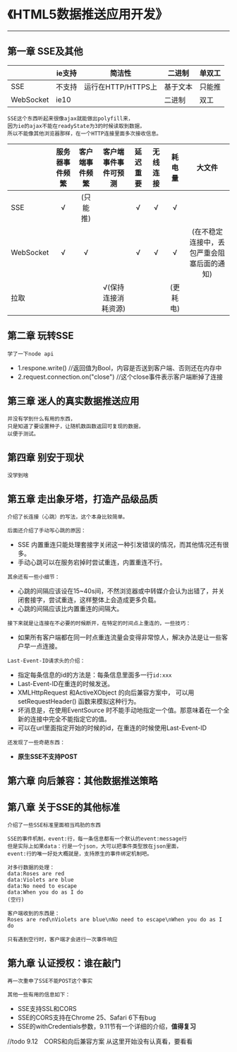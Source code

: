 ﻿# 《HTML5数据推送应用开发》
---
## 第一章 SSE及其他

| |ie支持|简洁性|二进制|单双工|
|---|---|---|---|---|
|SSE|不支持|运行在HTTP/HTTPS上|基于文本|只能推|
|WebSocket|ie10| |二进制|双工|

```
SSE这个东西听起来很像ajax就能做出polyfill来，
因为ie的ajax不能在readyState为3的时候读取到数据，
所以不能像其他浏览器那样，在一个HTTP连接里面多次接收信息。
```
||服务器事件频繁|客户端事件频繁|客户端事件事件可预测|延迟重要|无线连接|耗电量|大文件|
|---|:---:|:---:|:---:|:---:|:---:|:---:|:---:|
|SSE|√|(只能推)||√|√|√||
|WebSocket|√|√||√|√|√|(在不稳定连接中，丢包严重会阻塞后面的通知)|
|拉取|||√(保持连接消耗资源)|||(更耗电)||



## 第二章 玩转SSE

```
学了一下node api
```
* 1.respone.write() //返回值为Bool，内容是否送到客户端、否则还在内存中 
* 2.request.connection.on("close") //这个close事件表示客户端断掉了连接

## 第三章 迷人的真实数据推送应用

```
并没有学到什么有用的东西，
只是知道了要设置种子，让随机数函数返回可复现的数据，
以便于测试。
```
## 第四章 别安于现状
```
没学到啥
```
## 第五章 走出象牙塔，打造产品级品质
```
介绍了长连接（心跳）的写法，这个本身比较简单。

后面还介绍了手动写心跳的原因：
```
* SSE 内置重连只能处理套接字关闭这一种引发错误的情况，而其他情况还有很多。
* 手动心跳可以在服务宕掉时尝试重连，内置重连不行。

```
其余还有一些小细节：
```
* 心跳的间隔应该设在15~40s间，不然浏览器或中转媒介会认为出错了，并关闭套接字，尝试重连，这样整体上会造成更多负载。
* 心跳的间隔应该比内置重连的间隔大。

```
接下来就是让连接在不必要的时候断开，在特定的时间点上重连的，一些技巧：
```
* 如果所有客户端都在同一时点重连流量会变得非常惊人，解决办法是让一些客户早一点连接。

```
Last-Event-ID请求头的介绍：
```
* 指定每条信息的id的方法是：每条信息里面多一行```id:xxx```
* Last-Event-ID在重连的时候发送。
* XMLHttpRequest 和ActiveXObject 的向后兼容方案中， 可以用setRequestHeader() 函数来模拟这种行为。
* 坏消息是，在使用EventSource 时不能手动地指定一个值。那意味着在一个全新的连接中完全不能指定它的值。
* 可以在url里面指定开始的时候的id，在重连的时候使用Last-Event-ID


```
还发现了一些奇葩东西：
```
* **原生SSE不支持POST**




## 第六章 向后兼容：其他数据推送策略


## 第八章 关于SSE的其他标准
```
介绍了一些SSE标准里面相当鸡肋的东西
```

```
SSE的事件机制，event:行，每一条信息都有一个默认的event:message行
但是实际上如果data：行是一个json，大可以把事件类型放在json里面，
event:行的唯一好处大概就是，支持原生的事件绑定机制吧。
```

```
对多行数据的处理：
data:Roses are red
data:Violets are blue
data:No need to escape
data:When you do as I do
(空行)

客户端收到的东西是：
Roses are red\nViolets are blue\nNo need to escape\nWhen you do as I do

只有遇到空行时，客户端才会进行一次事件响应
```

## 第九章 认证授权：谁在敲门
```
再一次重申了SSE不能POST这个事实

其他一些有用的信息如下：
```
* SSE支持SSL和CORS
* SSE的CORS支持在Chrome 25、Safari 6下有bug
* SSE的withCredentials参数，9.11节有一个详细的介绍，**值得复习**

//todo
9.12　CORS和向后兼容方案 
从这里开始没有认真看，要看看